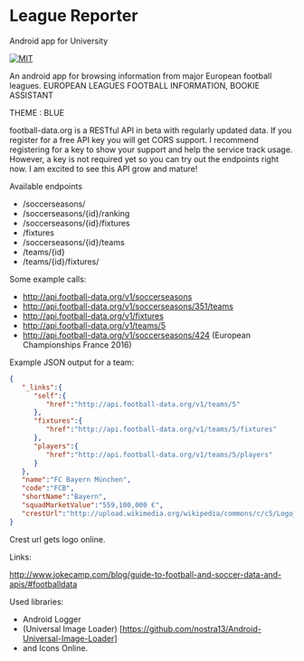 # League Reporter
Android app for University

 [![MIT](https://camo.githubusercontent.com/52ec9e2dfec7264e254fb7af5ac87f301ced9180/68747470733a2f2f696d672e736869656c64732e696f2f707970692f6c2f417270656767696f2e737667)](https://raw.githubusercontent.com/hyperium/hyper/master/LICENSE)
 
An android app for browsing information from major European football leagues.
EUROPEAN LEAGUES FOOTBALL INFORMATION, BOOKIE ASSISTANT 

THEME : BLUE
 
 football-data.org is a RESTful API in beta with regularly updated data. 
 If you register for a free API key you will get CORS support. I recommend registering for a key to show your support and help the service track usage. However, a key is not required yet so you can try out the endpoints right now. I am excited to see this API grow and mature!
 
 Available endpoints

- /soccerseasons/
- /soccerseasons/{id}/ranking
- /soccerseasons/{id}/fixtures
- /fixtures
- /soccerseasons/{id}/teams
- /teams/{id}
- /teams/{id}/fixtures/

 
 
 Some example calls:

 - http://api.football-data.org/v1/soccerseasons
 - http://api.football-data.org/v1/soccerseasons/351/teams
 - http://api.football-data.org/v1/fixtures
 - http://api.football-data.org/v1/teams/5
 - http://api.football-data.org/v1/soccerseasons/424 (European Championships France 2016)
 
 
 Example JSON output for a team:
 ```JSON
 {
    "_links":{
       "self":{
          "href":"http://api.football-data.org/v1/teams/5"
       },
       "fixtures":{
          "href":"http://api.football-data.org/v1/teams/5/fixtures"
       },
       "players":{
          "href":"http://api.football-data.org/v1/teams/5/players"
       }
    },
    "name":"FC Bayern München",
    "code":"FCB",
    "shortName":"Bayern",
    "squadMarketValue":"559,100,000 €",
    "crestUrl":"http://upload.wikimedia.org/wikipedia/commons/c/c5/Logo_FC_Bayern_München.svg"
 }
  ```
 Crest url gets logo online.

 Links: 
 
 http://www.jokecamp.com/blog/guide-to-football-and-soccer-data-and-apis/#footballdata
 
 
 Used libraries:
 - Android Logger
 - (Universal Image Loader) [https://github.com/nostra13/Android-Universal-Image-Loader]
 - and Icons Online.
 
